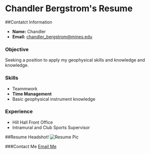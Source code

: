 
# Chandler Bergstrom's Resume

##Contatct Information
- **Name:** Chandler 
- **Email:** chandler_bergstrom@mines.edu

### Objective
Seeking a position to apply my geophysical skills and knowledge and knowledge.

### Skills 
- Teammwork
- **Time Management**
- Basic geophysical instrument knowledge

### Experience
- Hill Hall Front Office 
- Intramural and Club Sports Supervisor 

##Resume Headshot!
![Resume Pic](/Users/chandlerbergstrom/Downloads/IMG_3096.jpg)

###Contact Me
[Email Me](mailto:chandler_bergstrom@mines.edu)
